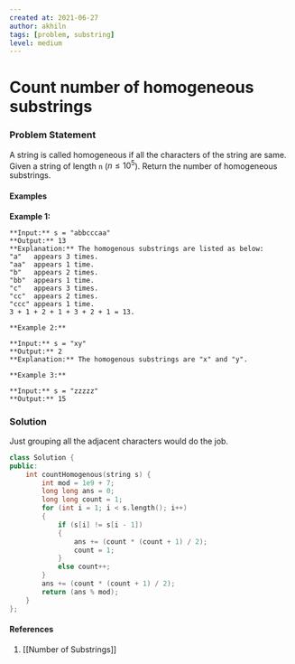 ```yaml
---
created at: 2021-06-27 
author: akhiln
tags: [problem, substring]
level: medium
---
```


# Count number of homogeneous substrings 
### Problem Statement
A string is called homogeneous if all the characters of the string are same. Given a string of length `n` ($n \le 10^5$). Return the number of homogeneous substrings. 

#### Examples
**Example 1:**
```
**Input:** s = "abbcccaa"
**Output:** 13
**Explanation:** The homogenous substrings are listed as below:
"a"   appears 3 times.
"aa"  appears 1 time.
"b"   appears 2 times.
"bb"  appears 1 time.
"c"   appears 3 times.
"cc"  appears 2 times.
"ccc" appears 1 time.
3 + 1 + 2 + 1 + 3 + 2 + 1 = 13.
```

```
**Example 2:**

**Input:** s = "xy"
**Output:** 2
**Explanation:** The homogenous substrings are "x" and "y".

**Example 3:**

**Input:** s = "zzzzz"
**Output:** 15
```
### Solution
Just grouping all the adjacent characters would do the job. 

```cpp
class Solution {
public:
    int countHomogenous(string s) {
        int mod = 1e9 + 7; 
        long long ans = 0; 
        long long count = 1; 
        for (int i = 1; i < s.length(); i++)
        {
            if (s[i] != s[i - 1])
            {
                ans += (count * (count + 1) / 2); 
                count = 1; 
            }
            else count++; 
        }
        ans += (count * (count + 1) / 2); 
        return (ans % mod); 
    }
};
```
#### References
1. [[Number of Substrings]]